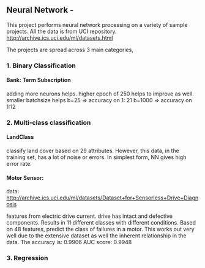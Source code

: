 ## Neural Network - 

This project performs neural network processing on a variety of sample projects.
All the data is from UCI repository. http://archive.ics.uci.edu/ml/datasets.html 

The projects are spread across 3 main categories,

### 1. Binary Classification

#### Bank: Term Subscription
adding more neurons helps.
higher epoch of 250 helps to improve as well.
smaller batchsize helps
b=25 => accuracy on 1: 21
b=1000 => accuracy on 1:12

### 2. Multi-class classification
#### LandClass
classify land cover based on 29 attributes. However, this data, in the training set, has a lot of noise or errors.
In simplest form, NN gives high error rate.

#### Motor Sensor:
data: http://archive.ics.uci.edu/ml/datasets/Dataset+for+Sensorless+Drive+Diagnosis

features from electric drive current. drive has intact and defective components.
Results in 11 different classes with different conditions.
Based on 48 features, predict the class of failures in a motor.
This works out very well due to the extensive dataset as well the inherent relationship in the data.
The accuracy is: 0.9906
AUC score: 0.9948



### 3. Regression